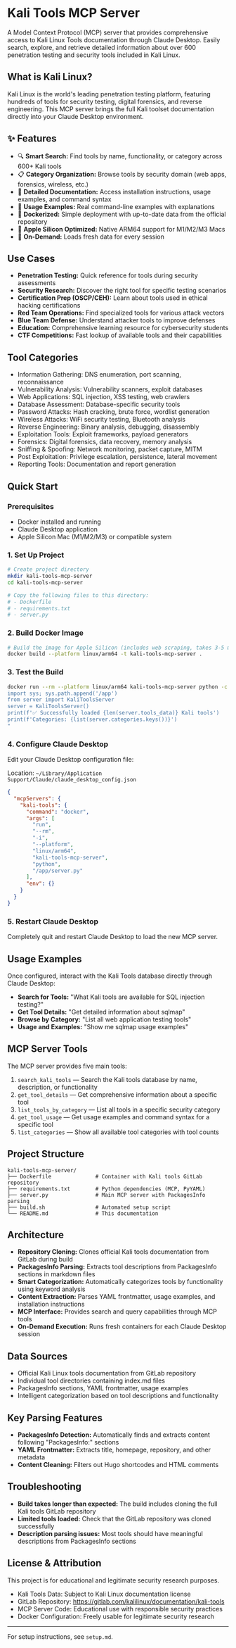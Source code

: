 # Kali Tools MCP Server

A Model Context Protocol (MCP) server that provides comprehensive access to Kali Linux Tools documentation through Claude Desktop. Easily search, explore, and retrieve detailed information about over 600 penetration testing and security tools included in Kali Linux.

## What is Kali Linux?
Kali Linux is the world's leading penetration testing platform, featuring hundreds of tools for security testing, digital forensics, and reverse engineering. This MCP server brings the full Kali toolset documentation directly into your Claude Desktop environment.

## ✨ Features
- 🔍 **Smart Search:** Find tools by name, functionality, or category across 600+ Kali tools
- 📋 **Category Organization:** Browse tools by security domain (web apps, forensics, wireless, etc.)
- 📖 **Detailed Documentation:** Access installation instructions, usage examples, and command syntax
- 🎯 **Usage Examples:** Real command-line examples with explanations
- 🐳 **Dockerized:** Simple deployment with up-to-date data from the official repository
- 🍎 **Apple Silicon Optimized:** Native ARM64 support for M1/M2/M3 Macs
- 🚀 **On-Demand:** Loads fresh data for every session

## Use Cases
- **Penetration Testing:** Quick reference for tools during security assessments
- **Security Research:** Discover the right tool for specific testing scenarios
- **Certification Prep (OSCP/CEH):** Learn about tools used in ethical hacking certifications
- **Red Team Operations:** Find specialized tools for various attack vectors
- **Blue Team Defense:** Understand attacker tools to improve defenses
- **Education:** Comprehensive learning resource for cybersecurity students
- **CTF Competitions:** Fast lookup of available tools and their capabilities

## Tool Categories
- Information Gathering: DNS enumeration, port scanning, reconnaissance
- Vulnerability Analysis: Vulnerability scanners, exploit databases
- Web Applications: SQL injection, XSS testing, web crawlers
- Database Assessment: Database-specific security tools
- Password Attacks: Hash cracking, brute force, wordlist generation
- Wireless Attacks: WiFi security testing, Bluetooth analysis
- Reverse Engineering: Binary analysis, debugging, disassembly
- Exploitation Tools: Exploit frameworks, payload generators
- Forensics: Digital forensics, data recovery, memory analysis
- Sniffing & Spoofing: Network monitoring, packet capture, MITM
- Post Exploitation: Privilege escalation, persistence, lateral movement
- Reporting Tools: Documentation and report generation

## Quick Start

### Prerequisites
- Docker installed and running
- Claude Desktop application
- Apple Silicon Mac (M1/M2/M3) or compatible system

### 1. Set Up Project
```bash
# Create project directory
mkdir kali-tools-mcp-server
cd kali-tools-mcp-server

# Copy the following files to this directory:
# - Dockerfile
# - requirements.txt
# - server.py
```

### 2. Build Docker Image
```bash
# Build the image for Apple Silicon (includes web scraping, takes 3-5 minutes)
docker build --platform linux/arm64 -t kali-tools-mcp-server .
```

### 3. Test the Build
```bash
docker run --rm --platform linux/arm64 kali-tools-mcp-server python -c "
import sys; sys.path.append('/app')
from server import KaliToolsServer
server = KaliToolsServer()
print(f'✅ Successfully loaded {len(server.tools_data)} Kali tools')
print(f'Categories: {list(server.categories.keys())}')
"
```

### 4. Configure Claude Desktop
Edit your Claude Desktop configuration file:

Location: `~/Library/Application Support/Claude/claude_desktop_config.json`

```json
{
  "mcpServers": {
    "kali-tools": {
      "command": "docker",
      "args": [
        "run",
        "--rm",
        "-i",
        "--platform",
        "linux/arm64",
        "kali-tools-mcp-server",
        "python",
        "/app/server.py"
      ],
      "env": {}
    }
  }
}
```

### 5. Restart Claude Desktop
Completely quit and restart Claude Desktop to load the new MCP server.

## Usage Examples
Once configured, interact with the Kali Tools database directly through Claude Desktop:
- **Search for Tools:** "What Kali tools are available for SQL injection testing?"
- **Get Tool Details:** "Get detailed information about sqlmap"
- **Browse by Category:** "List all web application testing tools"
- **Usage and Examples:** "Show me sqlmap usage examples"

## MCP Server Tools
The MCP server provides five main tools:
1. `search_kali_tools` — Search the Kali tools database by name, description, or functionality
2. `get_tool_details` — Get comprehensive information about a specific tool
3. `list_tools_by_category` — List all tools in a specific security category
4. `get_tool_usage` — Get usage examples and command syntax for a specific tool
5. `list_categories` — Show all available tool categories with tool counts

## Project Structure
```
kali-tools-mcp-server/
├── Dockerfile              # Container with Kali tools GitLab repository
├── requirements.txt        # Python dependencies (MCP, PyYAML)
├── server.py               # Main MCP server with PackagesInfo parsing
├── build.sh                # Automated setup script
└── README.md               # This documentation
```

## Architecture
- **Repository Cloning:** Clones official Kali tools documentation from GitLab during build
- **PackagesInfo Parsing:** Extracts tool descriptions from PackagesInfo sections in markdown files
- **Smart Categorization:** Automatically categorizes tools by functionality using keyword analysis
- **Content Extraction:** Parses YAML frontmatter, usage examples, and installation instructions
- **MCP Interface:** Provides search and query capabilities through MCP tools
- **On-Demand Execution:** Runs fresh containers for each Claude Desktop session

## Data Sources
- Official Kali Linux tools documentation from GitLab repository
- Individual tool directories containing index.md files
- PackagesInfo sections, YAML frontmatter, usage examples
- Intelligent categorization based on tool descriptions and functionality

## Key Parsing Features
- **PackagesInfo Detection:** Automatically finds and extracts content following "PackagesInfo:" sections
- **YAML Frontmatter:** Extracts title, homepage, repository, and other metadata
- **Content Cleaning:** Filters out Hugo shortcodes and HTML comments

## Troubleshooting
- **Build takes longer than expected:** The build includes cloning the full Kali tools GitLab repository
- **Limited tools loaded:** Check that the GitLab repository was cloned successfully
- **Description parsing issues:** Most tools should have meaningful descriptions from PackagesInfo sections

## License & Attribution
This project is for educational and legitimate security research purposes.
- Kali Tools Data: Subject to Kali Linux documentation license
- GitLab Repository: https://gitlab.com/kalilinux/documentation/kali-tools
- MCP Server Code: Educational use with responsible security practices
- Docker Configuration: Freely usable for legitimate security research

---
For setup instructions, see `setup.md`.
